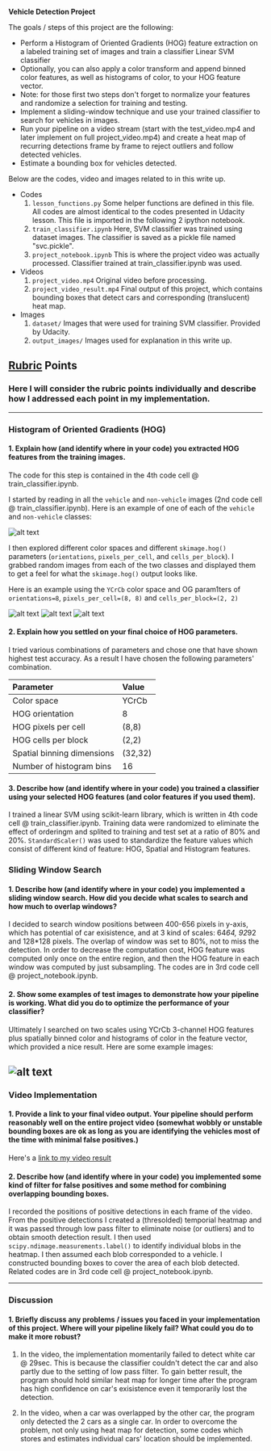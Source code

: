 **Vehicle Detection Project**

The goals / steps of this project are the following:

* Perform a Histogram of Oriented Gradients (HOG) feature extraction on a labeled training set of images and train a classifier Linear SVM classifier
* Optionally, you can also apply a color transform and append binned color features, as well as histograms of color, to your HOG feature vector.
* Note: for those first two steps don't forget to normalize your features and randomize a selection for training and testing.
* Implement a sliding-window technique and use your trained classifier to search for vehicles in images.
* Run your pipeline on a video stream (start with the test_video.mp4 and later implement on full project_video.mp4) and create a heat map of recurring detections frame by frame to reject outliers and follow detected vehicles.
* Estimate a bounding box for vehicles detected.

[//]: # (Image References)
[example]: ./output_images/image_example.jpg
[hog0]: ./output_images/ch0_and_hog.jpg
[hog1]: ./output_images/ch1_and_hog.jpg
[hog2]: ./output_images/ch2_and_hog.jpg
[sliding_window]: ./output_images/sliding_window.jpg
[image5]: ./examples/bboxes_and_heat.png
[image6]: ./examples/labels_map.png
[image7]: ./examples/output_bboxes.png
[video1]: ./project_video_result.mp4

Below are the codes, video and images related to in this write up.
* Codes
  1. `lesson_functions.py`
    Some helper functions are defined in this file. All codes are almost identical to the codes presented in Udacity lesson. This file is imported in the following 2 ipython notebook.
  1. `train_classifier.ipynb`
    Here, SVM classifier was trained using dataset images. The classifier is saved as a pickle file named "svc.pickle".
  1. `project_notebook.ipynb`
    This is where the project video was actually processed. Classifier trained at train_classifier.ipynb was used.
* Videos
  1. `project_video.mp4`
    Original video before processing.
  1. `project_video_result.mp4`
    Final output of this project, which contains bounding boxes that detect cars and corresponding (translucent) heat map.
* Images
  1. `dataset/`
    Images that were used for training SVM classifier. Provided by Udacity.
  1. `output_images/`
    Images used for explanation in this write up.

## [Rubric](https://review.udacity.com/#!/rubrics/513/view) Points
### Here I will consider the rubric points individually and describe how I addressed each point in my implementation.  

---
### Histogram of Oriented Gradients (HOG)

#### 1. Explain how (and identify where in your code) you extracted HOG features from the training images.

The code for this step is contained in the 4th code cell @ train_classifier.ipynb.

I started by reading in all the `vehicle` and `non-vehicle` images (2nd code cell @ train_classifier.ipynb). Here is an example of one of each of the `vehicle` and `non-vehicle` classes:

![alt text][example]

I then explored different color spaces and different `skimage.hog()` parameters (`orientations`, `pixels_per_cell`, and `cells_per_block`).  I grabbed random images from each of the two classes and displayed them to get a feel for what the `skimage.hog()` output looks like.

Here is an example using the `YCrCb`
 color space and OG param1ters of `orientations=8`, `pixels_per_cell=(8, 8)` and `cells_per_block=(2, 2)`


![alt text][hog0]
![alt text][hog1]
![alt text][hog2]

#### 2. Explain how you settled on your final choice of HOG parameters.

I tried various combinations of parameters and chose one that have shown highest test accuracy. As a result I have chosen the following parameters' combination.

| Parameter | Value |
|:--|:--|
| Color space | YCrCb |
| HOG orientation | 8 |
| HOG pixels per cell | (8,8) |
| HOG cells per block | (2,2) |
| Spatial binning dimensions | (32,32) |
| Number of histogram bins | 16 |

#### 3. Describe how (and identify where in your code) you trained a classifier using your selected HOG features (and color features if you used them).

I trained a linear SVM using scikit-learn library, which is written in 4th code cell @ train_classifier.ipynb. Training data were randomized to eliminate the effect of orderingm and splited to training and test set at a ratio of 80% and 20%. `StandardScaler()` was used to standardize the feature values which consist of different kind of feature: HOG, Spatial and Histogram features.

### Sliding Window Search

#### 1. Describe how (and identify where in your code) you implemented a sliding window search.  How did you decide what scales to search and how much to overlap windows?

I decided to search window positions between 400-656 pixels in y-axis, which has potential of car exisistence, and at 3 kind of scales: 64*64, 92*92 and 128*128 pixels. The overlap of window was set to 80%, not to miss the detection. In order to decrease the computation cost, HOG feature was computed only once on the entire region, and then the HOG feature in each window was computed by just subsampling. The codes are in 3rd code cell @ project_notebook.ipynb.

#### 2. Show some examples of test images to demonstrate how your pipeline is working.  What did you do to optimize the performance of your classifier?

Ultimately I searched on two scales using YCrCb 3-channel HOG features plus spatially binned color and histograms of color in the feature vector, which provided a nice result.  Here are some example images:

![alt text][sliding_window]
---

### Video Implementation

#### 1. Provide a link to your final video output.  Your pipeline should perform reasonably well on the entire project video (somewhat wobbly or unstable bounding boxes are ok as long as you are identifying the vehicles most of the time with minimal false positives.)

Here's a [link to my video result](./project_video_result.mp4)


#### 2. Describe how (and identify where in your code) you implemented some kind of filter for false positives and some method for combining overlapping bounding boxes.

I recorded the positions of positive detections in each frame of the video.  From the positive detections I created a (thresolded) temporial heatmap and it was passed through low pass filter to eliminate noise (or outliers) and to obtain smooth detection result.  I then used `scipy.ndimage.measurements.label()` to identify individual blobs in the heatmap.  I then assumed each blob corresponded to a vehicle.  I constructed bounding boxes to cover the area of each blob detected. Related codes are in 3rd code cell @ project_notebook.ipynb.

---

### Discussion

#### 1. Briefly discuss any problems / issues you faced in your implementation of this project.  Where will your pipeline likely fail?  What could you do to make it more robust?

1. In the video, the implementation momentarily failed to detect white car @ 29sec. This is because the classifier couldn't detect the car and also partly due to the setting of low pass filter. To gain better result, the program should hold similar heat map for longer time after the program has high confidence on car's exisistence even it temporarily lost the detection.

1. In the video, when a car was overlapped by the other car, the program only detected the 2 cars as a single car. In order to overcome the problem, not only using heat map for detection, some codes which stores and estimates individual cars' location should be implemented.
